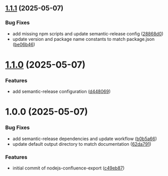 ## [1.1.1](https://github.com/aashari/nodejs-confluence-export/compare/v1.1.0...v1.1.1) (2025-05-07)


### Bug Fixes

* add missing npm scripts and update semantic-release config ([28868d0](https://github.com/aashari/nodejs-confluence-export/commit/28868d0c2751f0f8c12dc874181e05bd650dee2c))
* update version and package name constants to match package.json ([be06b46](https://github.com/aashari/nodejs-confluence-export/commit/be06b46a857e96f69b3c6ff9f2074386e71e2cb1))

# [1.1.0](https://github.com/aashari/nodejs-confluence-export/compare/v1.0.0...v1.1.0) (2025-05-07)


### Features

* add semantic-release configuration ([d448069](https://github.com/aashari/nodejs-confluence-export/commit/d4480690f0a1f79a2e64f31c1ede46376188ce73))

# 1.0.0 (2025-05-07)


### Bug Fixes

* add semantic-release dependencies and update workflow ([b0b5a66](https://github.com/aashari/nodejs-confluence-export/commit/b0b5a66695f0066daacf7f2ab3c1d03f939b6962))
* update default output directory to match documentation ([62da791](https://github.com/aashari/nodejs-confluence-export/commit/62da791d5e8add3df1d2a75a6ca27c79f3fb9f36))


### Features

* initial commit of nodejs-confluence-export ([c49eb87](https://github.com/aashari/nodejs-confluence-export/commit/c49eb8787d7ba47c3764ff37a874ec481e26d694))
